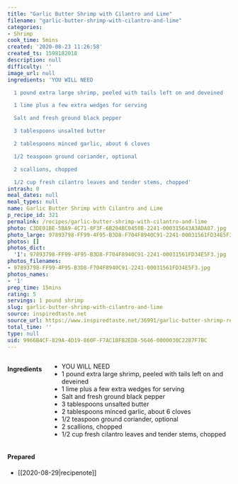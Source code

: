```yaml
---
title: "Garlic Butter Shrimp with Cilantro and Lime"
filename: "garlic-butter-shrimp-with-cilantro-and-lime"
categories:
- Shrimp
cook_time: 5mins
created: '2020-08-23 11:26:58'
created_ts: 1598182018
description: null
difficulty: ''
image_url: null
ingredients: 'YOU WILL NEED

  1 pound extra large shrimp, peeled with tails left on and deveined

  1 lime plus a few extra wedges for serving

  Salt and fresh ground black pepper

  3 tablespoons unsalted butter

  2 tablespoons minced garlic, about 6 cloves

  1/2 teaspoon ground coriander, optional

  2 scallions, chopped

  1/2 cup fresh cilantro leaves and tender stems, chopped'
intrash: 0
meal_dates: null
meal_types: null
name: Garlic Butter Shrimp with Cilantro and Lime
p_recipe_id: 321
permalink: /recipes/garlic-butter-shrimp-with-cilantro-and-lime
photo: C3DE01BE-5BA9-4C71-8F3F-6B204BC0450B-2241-000315643A3ADA87.jpg
photo_large: 97893798-FF99-4F95-B3D8-F704F8940C91-2241-00031561FD34E5F3.jpg
photos: []
photos_dict:
  '1': 97893798-FF99-4F95-B3D8-F704F8940C91-2241-00031561FD34E5F3.jpg
photos_filenames:
- 97893798-FF99-4F95-B3D8-F704F8940C91-2241-00031561FD34E5F3.jpg
photos_names:
- '1'
prep_time: 15mins
rating: 5
servings: 1 pound shrimp
slug: garlic-butter-shrimp-with-cilantro-and-lime
source: inspiredtaste.net
source_url: https://www.inspiredtaste.net/36991/garlic-butter-shrimp-recipe/
total_time: ''
type: null
uid: 9966B4CF-829A-4D19-860F-F7AC1BFB2ED8-5646-0000030C2287F7BC
---
```

<div class="large-8 medium-7 columns" id="writeup">	</div><!-- #writeup -->
</div><!-- #row-one -->
<div class="row" id="row-two">	<div class="medium-4 small-5 columns"><h4 id="ingredients">Ingredients</h4><div class="box box-ingredients content"><ul>
<li>YOU WILL NEED</li>
<li>1 pound extra large shrimp, peeled with tails left on and deveined</li>
<li>1 lime plus a few extra wedges for serving</li>
<li>Salt and fresh ground black pepper</li>
<li>3 tablespoons unsalted butter</li>
<li>2 tablespoons minced garlic, about 6 cloves</li>
<li>1/2 teaspoon ground coriander, optional</li>
<li>2 scallions, chopped</li>
<li>1/2 cup fresh cilantro leaves and tender stems, chopped</li>
</ul>
</div>	</div>	<div class="medium-6 small-7 columns">	</div>	<div class="medium-2 columns" id="photo-sidebar">		<div class="" id="meals"><h4>Prepared</h4><ul>
<li>[[2020-08-29|recipenote]]</li>
</ul>
		</div>